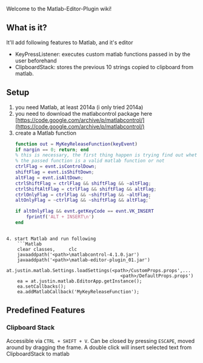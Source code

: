 Welcome to the Matlab-Editor-Plugin wiki!

## What is it?
It'll add following features to Matlab, and it's editor
* KeyPressListener: executes custom matlab functions passed in by the user beforehand
* ClipboardStack: stores the previous 10 strings copied to clipboard from matlab.

## Setup
1. you need Matlab, at least 2014a (i only tried 2014a)
2. you need to download the matlabcontrol package here [https://code.google.com/archive/p/matlabcontrol/](https://code.google.com/archive/p/matlabcontrol/)
3. create a Matlab function <MyKeyReleaseFunction>
    ```Matlab
    function out = MyKeyReleaseFunction(keyEvent)
    if nargin == 0; return; end
    % this is necessary, the first thing happen is trying find out whether 
    % the passed function is a valid matlab function or not
    ctrlFlag = evnt.isControlDown;
    shiftFlag = evnt.isShiftDown;
    altFlag = evnt.isAltDown;
    ctrlShiftFlag = ctrlFlag && shiftFlag && ~altFlag;
    ctrlShiftAltFlag = ctrlFlag && shiftFlag && altFlag;
    ctrlOnlyFlag = ctrlFlag && ~shiftFlag && ~altFlag;
    altOnlyFlag = ~ctrlFlag && ~shiftFlag && altFlag;`
    
    if altOnlyFlag && evnt.getKeyCode == evnt.VK_INSERT
        fprintf('ALT + INSERT\n')
    end
```

4. start Matlab and run following
    ```Matlab
    clear classes,     clc
    javaaddpath('<path>\matlabcontrol-4.1.0.jar')
    javaaddpath('<path>\matlab-editor-plugin_01.jar')
    at.justin.matlab.Settings.loadSettings(<path>/CustomProps.props',...
                                          <path>/DefaultProps.props')
    ea = at.justin.matlab.EditorApp.getInstance();
    ea.setCallbacks();
    ea.addMatlabCallback('MyKeyReleaseFunction');
```

## Predefined Features
### Clipboard Stack
Accessible via `CTRL + SHIFT + V`. Can be closed by pressing `ESCAPE`, moved around by dragging the frame. A double click will insert selected text from ClipboardStack to matlab 




 
